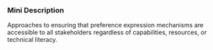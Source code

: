 ### Mini Description

Approaches to ensuring that preference expression mechanisms are accessible to all stakeholders regardless of capabilities, resources, or technical literacy.
